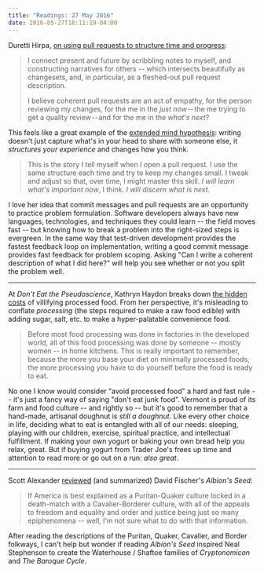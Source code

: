 ```yaml
---
title: "Readings: 27 May 2016"
date: 2016-05-27T18:11:19-04:00
---
```


Duretti Hirpa, [on using pull requests to structure time and progress](https://medium.com/@duretti/on-purposeful-repetition-4026500b8ba1#.pc03xtn18 "On Purposeful Repetition"):

> I connect present and future by scribbling notes to myself, and constructing narratives for others -- which intersects beautifully as changesets, and, in particular, as a fleshed-out pull request description.
>
> I believe coherent pull requests are an act of empathy, for the person reviewing my changes, for the me in the *just now* -- the me trying to get a quality review -- and for the me in the _what's next_?

This feels like a great example of the [extended mind hypothesis](https://en.wikipedia.org/wiki/The_Extended_Mind): writing doesn't just capture what's in your head to share with someone else, it _structures your experience_ and changes how you think.

> This is the story I tell myself when I open a pull request. I use the same structure each time and try to keep my changes small. I tweak and adjust so that, over time, I might master this skill. _I will learn what's important now_, I think. _I will discern what is next_.

I love her idea that commit messages and pull requests are an opportunity to practice problem formulation. Software developers always have new languages, technologies, and techniques they could learn -- the field moves fast -- but knowing how to break a problem into the right-sized steps is evergreen. In the same way that test-driven development provides the fastest feedback loop on implementation, writing a good commit message provides fast feedback for problem scoping. Asking "Can I write a coherent description of what I did here?" will help you see whether or not you split the problem well.

---

At _Don't Eat the Pseudoscience_, Kathryn Haydon breaks down [the hidden costs](https://donteatpseudo.wordpress.com/2016/05/05/understanding-processed-food/) of villifying processed food. From her perspective, it's misleading to conflate _processing_ (the steps required to make a raw food edible) with adding sugar, salt, etc. to make a hyper-palatable convenience food.

> Before most food processing was done in factories in the developed world, all of this food processing was done by someone -- mostly women -- in home kitchens. This is really important to remember, because the more you base your diet on minimally processed foods, the more processing you have to do yourself before the food is ready to eat.

No one I know would consider "avoid processed food" a hard and fast rule -- it's just a fancy way of saying "don't eat junk food". Vermont is proud of its farm and food culture -- and rightly so -- but it's good to remember that a hand-made, artisanal doughnut is _still a doughnut_. Like every other choice in life, deciding what to eat is entangled with all of our needs: sleeping, playing with our children, exercise, spiritual practice, and intellectual fulfillment. If making your own yogurt or baking your own bread help you relax, great. But if buying yogurt from Trader Joe's frees up time and attention to read more or go out on a run: _also great_.

---

Scott Alexander [reviewed](http://slatestarcodex.com/2016/04/27/book-review-albions-seed/) (and summarized) David Fischer's _Albion's Seed_:

> If America is best explained as a Puritan-Quaker culture locked in a death-match with a Cavalier-Borderer culture, with all of the appeals to freedom and equality and order and justice being just so many epiphenomena -- well, I’m not sure what to do with that information.

After reading the descriptions of the Puritan, Quaker, Cavalier, and Border folkways, I can't help but wonder if reading _Albion's Seed_ inspired Neal Stephenson to create the Waterhouse / Shaftoe families of _Cryptonomicon_ and _The Baroque Cycle_.
